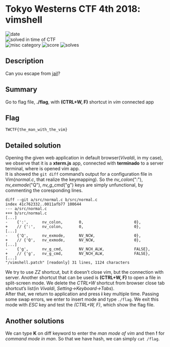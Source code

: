 # Tokyo Westerns CTF 4th 2018: vimshell

![date](https://img.shields.io/badge/date-01.09.2018-brightgreen.svg)  
![solved in time of CTF](https://img.shields.io/badge/solved-in%20time%20of%20CTF-brightgreen.svg)  
![misc category](https://img.shields.io/badge/category-misc-lightgrey.svg)
![score](https://img.shields.io/badge/score-126-blue.svg)
![solves](https://img.shields.io/badge/solves-113-brightgreen.svg)

## Description
Can you escape from [jail](http://vimshell.chal.ctf.westerns.tokyo/)?

## Summary
Go to flag file, **./flag**, with **(CTRL+W, F)** shortcut in *vim* connected app

## Flag
```
TWCTF{the_man_with_the_vim}
```

## Detailed solution
Opening the given web application in default browser(*Vivaldi*, in my case), we observe that it is a **xterm.js** app, connected with **terminado** to a server terminal, where is opened vim app.  
It is showed the `git diff` command’s output for a configuration file in Vim(*normal.c*, that realize the keymapping). So the *nv_colon*(":"), *nv_exmode*("Q"), *nv_g_cmd*("g") keys are simply unfunctional, by commenting the coresponding lines.  

```
diff --git a/src/normal.c b/src/normal.c
index 41c762332..0011afb77 100644
--- a/src/normal.c
+++ b/src/normal.c
[...]
-    {':',      nv_colon,       0,                      0},
+    // {':',   nv_colon,       0,                      0},
[...]
-    {'Q',      nv_exmode,      NV_NCW,                 0},
+    // {'Q',   nv_exmode,      NV_NCW,                 0},
[...]
-    {'g',      nv_g_cmd,       NV_NCH_ALW,             FALSE},
+    // {'g',   nv_g_cmd,       NV_NCH_ALW,             FALSE},
[...]
"/vimshell.patch" [readonly] 31 lines, 1124 characters
```

We try to use *ZZ* shortcut, but it doesn’t close vim, but the connection with server. Another shortcut that can be used is **(CTRL+W, F)** to open a file in split-screen mode. We delete the *CTRL+W* shortcut from browser close tab shortcut’s list(in *Vivaldi*, *Setting->Keyboard->Tabs*).  
After that, we return to application and press **i** key multiple time. Passing some swap errors, we enter to insert mode and type `./flag`. We exit this mode with *ESC* key and test the *(CTRL+W, F)*, which show the flag file.

## Another solutions
We can type **K** on diff keyword to enter the *man mode of vim* and then **!** for *command mode in man*. So that we have hash, we can simply `cat /flag`.
